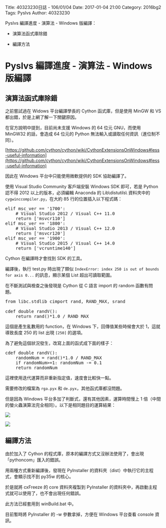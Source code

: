 Title: 40323230日誌 - 106/01/04
Date: 2017-01-04 21:00
Category: 2016bg2
Tags: Pyslvs
Author: 40323230

Pyslvs 編譯進度 - 演算法 - Windows 版編譯：

* 演算法函式庫除錯

* 編譯方法

<!-- PELICAN_END_SUMMARY -->

Pyslvs 編譯進度 - 演算法 - Windows 版編譯
===

演算法函式庫除錯
---

之前嘗試過在 Widows 平台編譯學長的 Cython 函式庫，但是使用 MinGW 和 VS 都出錯，於是上網了解一下關鍵原因。

在官方說明中提到，目前尚未支援 Windows 的 64 位元 GNU，而使用 MinGW32 的話，會造成 64 位元的 Python 無法輸入或讀取任何資訊（進位制不同）。

[https://github.com/cython/cython/wiki/CythonExtensionsOnWindows#less-useful-information](https://github.com/cython/cython/wiki/CythonExtensionsOnWindows#less-useful-information)

因此在 Windows 平台中只能使用微軟提供的 SDK 協助編譯了。

使用 Visual Studio Community 客戶端安裝 Windows SDK 即可，若是 Python 認不得 2012 以上的版本，必須編輯 Anaconda 的 Lib\distutils\ 資料夾中的 `cygwinccompiler.py`，在大約 85 行的位置插入以下程式碼：

<pre class="brush: python">
elif msc_ver == '1700':
    # Visual Studio 2012 / Visual C++ 11.0
    return ['msvcr110']
elif msc_ver == '1800':
    # Visual Studio 2013 / Visual C++ 12.0
    return ['msvcr120']
elif msc_ver == '1900':
    # Visual Studio 2015 / Visual C++ 14.0
    return ['vcruntime140']
</pre>

Cython 在編譯時才會找到 SDK 的工具。

編譯後，執行 test.py 時出現了類似 `IndexError: index 250 is out of bounds for axis 0...` 的訊息，顯示某個 List 超出可讀取範圍。

在不斷測試與檢查之後發現是 Cython 從 C 語言 import 的 random 函數有問題。

<pre class="brush: python">
from libc.stdlib cimport rand, RAND_MAX, srand

cdef double randV():
    return rand()*1.0 / RAND_MAX
</pre>

這個是產生亂數用的 function，在 Windows 下，回傳值某些時候會大於 1，這就導致長度 250 的 list 出現 `[250]` 的選項。

為了避免這個狀況發生，改寫上面的函式成下面的樣子：

<pre class="brush: python">
cdef double randV():
    randomNum = rand()*1.0 / RAND_MAX
    if randomNum>=1: randomNum -= 0.1
    return randomNum
</pre>

這裡使用迭代運算而非重新指定值，速度會比較快一點。

需要修改的檔案為 `rga.pyx` 和 `de.pyx`，其他函式庫都沒問題。

但是因為 Windows 平台多加了判斷式，還有其他因素，運算時間慢上 1 倍（中間的螢火蟲演算法完全相同）。以下是相同題目的運算結果：

![](https://raw.githubusercontent.com/coursemdetw/project_site_files/gh-pages/files/2016spring/g2/Python_solvespace/0104_01.png)

![](https://raw.githubusercontent.com/coursemdetw/project_site_files/gh-pages/files/2016spring/g2/Python_solvespace/0104_02.jpg)

編譯方法
---

由於加入了 Cython 的程式庫，原本的編譯方式又沒辦法使用了，會出現「pythoncom」匯入的錯誤。

用兩種方式重新編譯後，發現在 PyInstaller 的資料夾（dist）中執行它的主程式，會顯示找不到 py35w 的核心。

於是就將 cxFreeze 的 core 資料夾複製到 PyInstaller 的資料夾中，再啟動主程式就可以使用了，也不會出現任何錯誤。

此方法已經套用到 winBuild.bat 中。

目前暫時將 PyInstaller 的 -w 參數拿掉，方便在 Windows 平台查看 console 資訊。